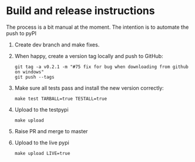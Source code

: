 # Build and release instructions

The process is a bit manual at the moment.  The intention is to automate the push to pyPI

1. Create dev branch and make fixes.  
2. When happy, create a version tag locally and push to GitHub:
   ```
   git tag -a v0.2.1 -m "#75 fix for bug when downloading from github on windows"
   git push --tags
   ```
3. Make sure all tests pass and install the new version correctly:
   ```
   make test TARBALL=true TESTALL=true
   ```
4. Upload to the testpypi
   ```
   make upload
   ```
5. Raise PR and merge to master

6. Upload to the live pypi
   ```
   make upload LIVE=true
   ```